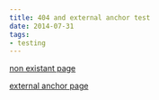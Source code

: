 ```yaml
---
title: 404 and external anchor test
date: 2014-07-31
tags:
- testing
---
```


[non existant page](/fail.html)

[external anchor page](https://github.com/majodev/sjgrabber#about)